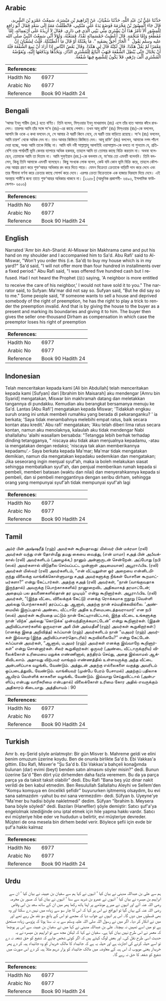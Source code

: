 ## Arabic


<div dir="rtl" lang="ar" style={{fontSize:'larger',backgroundColor:'#f8f9fa',padding:20}}>
حَدَّثَنَا عَلِيُّ بْنُ عَبْدِ اللَّهِ، حَدَّثَنَا سُفْيَانُ، عَنْ إِبْرَاهِيمَ بْنِ مَيْسَرَةَ، سَمِعْتُ عَمْرَو بْنَ الشَّرِيدِ، قَالَ جَاءَ الْمِسْوَرُ بْنُ مَخْرَمَةَ فَوَضَعَ يَدَهُ عَلَى مَنْكِبِي، فَانْطَلَقْتُ مَعَهُ إِلَى سَعْدٍ فَقَالَ أَبُو رَافِعٍ لِلْمِسْوَرِ أَلاَ تَأْمُرُ هَذَا أَنْ يَشْتَرِيَ مِنِّي بَيْتِي الَّذِي فِي دَارِي‏.‏ فَقَالَ لاَ أَزِيدُهُ عَلَى أَرْبَعِمِائَةٍ، إِمَّا مُقَطَّعَةٍ وَإِمَّا مُنَجَّمَةٍ‏.‏ قَالَ أُعْطِيتُ خَمْسَمِائَةٍ نَقْدًا، فَمَنَعْتُهُ، وَلَوْلاَ أَنِّي سَمِعْتُ النَّبِيَّ صلى الله عليه وسلم يَقُولُ ‏ "‏ الْجَارُ أَحَقُّ بِصَقَبِهِ ‏"‏‏.‏ مَا بِعْتُكَهُ أَوْ قَالَ مَا أَعْطَيْتُكَهُ‏.‏ قُلْتُ لِسُفْيَانَ إِنَّ مَعْمَرًا لَمْ يَقُلْ هَكَذَا‏.‏ قَالَ لَكِنَّهُ قَالَ لِي هَكَذَا‏.‏ وَقَالَ بَعْضُ النَّاسِ إِذَا أَرَادَ أَنْ يَبِيعَ الشُّفْعَةَ فَلَهُ أَنْ يَحْتَالَ حَتَّى يُبْطِلَ الشُّفْعَةَ فَيَهَبُ الْبَائِعُ لِلْمُشْتَرِي الدَّارَ، وَيَحُدُّهَا وَيَدْفَعُهَا إِلَيْهِ، وَيُعَوِّضُهُ الْمُشْتَرِي أَلْفَ دِرْهَمٍ، فَلاَ يَكُونُ لِلشَّفِيعِ فِيهَا شُفْعَةٌ‏.‏
</div>
<div style={{backgroundColor:'#f8f9fa',padding:20, marginBottom: 10}}><table> <thead> <tr> <th>References:</th> <th></th> </tr> </thead> <tbody><tr><td>Hadith No</td><td>6977</td></tr><tr><td>Arabic No</td><td>6977</td></tr><tr><td>Reference</td><td>Book 90 Hadith 24</td></tr></tbody></table></div>

## Bengali


<div dir="ltr" lang="bn" style={{fontSize:'larger',backgroundColor:'#f8f9fa',padding:20}}>
‘আমর ইবনু শারীদ (রহ.) হতে বর্ণিত। তিনি বলেন, মিস্ওয়ার ইবনু মাখরামাহ (রাঃ) এসে তাঁর হাত আমার কাঁধে রাখলেন। তারপর আমি তাঁর সঙ্গে সা‘দ (রাঃ)-এর কাছে গেলাম। তখন আবূ রাফি‘ (রাঃ) মিস্ওয়ার (রাঃ)-কে বললেন, আপনি কি ওকে এ কথা বলবেন যে, সে আমার ঐ ঘরটি কিনে নেবে, যে ঘরটি তার বাড়িতে রয়েছে। সা‘দ (রাঃ) বললেন, আমি চারশ’ থেকে অধিক দেব না। তাও আবার কিস্তিতে কিস্তিতে দেব। আবূ রাফি‘ (রাঃ) বললেন, আমাকে নগদ পাঁচশ দেয়া হচ্ছে, অথচ আমি তাকে দিচ্ছি না। আমি যদি নবী সাল্লাল্লাহু আলাইহি ওয়াসাল্লাম-কে বলতে না শুনতাম যে, প্রতিবেশি তার পার্শ্ববর্তী ভূমি কেনার ব্যাপারে অধিক হকদার, তাহলে আমি তা তোমার কাছে বিক্রি করতাম না। অথবা বলেছেন, তোমাকে আমি তা দিতাম না। আমি সুফ্ইয়ান (রহ.)-কে বললাম যে, মা‘মার তো এমনটি বলেননি। তিনি বললেন, কিন্তু তিনি আমাকে এমনটি বলেছেন। কিছু সংখ্যক লোক বলেন, কেউ যদি কোন ভূমি বিক্রি করে, তাহলে কৌশলের আশ্রয় গ্রহণ করে শুফ‘আহর অধিকার রদ করে দিতে পারে। যেমন বিক্রেতা ক্রেতাকে বাড়িটি দান করে দেবে এবং তার সীমানা বর্ণনা করে ক্রেতার কাছে সোপর্দ করে দেবে। এরপর ক্রেতা বিক্রেতাকে এক হাজার দিরহাম দিয়ে দেবে। এই অবস্থায় শাফী’র জন্য তাতে শুফ‘আহর অধিকার থাকবে না। [২২৫৮] (আধুনিক প্রকাশনী- ৬৪৯৩, ইসলামিক ফাউন্ডেশন- ৬৫০৬)
</div>
<div style={{backgroundColor:'#f8f9fa',padding:20, marginBottom: 10}}><table> <thead> <tr> <th>References:</th> <th></th> </tr> </thead> <tbody><tr><td>Hadith No</td><td>6977</td></tr><tr><td>Arabic No</td><td>6977</td></tr><tr><td>Reference</td><td>Book 90 Hadith 24</td></tr></tbody></table></div>

## English


<div dir="ltr" lang="en" style={{fontSize:'larger',backgroundColor:'#f8f9fa',padding:20}}>
Narrated 'Amr bin Ash-Sharid: Al-Miswar bin Makhrama came and put his hand on my shoulder and I accompanied him to Sa'd. Abu Rafi' said to Al-Miswar, "Won't you order this (i.e. Sa'd) to buy my house which is in my yard?" Sa'd said, "I will not offer more than four hundred in installments over a fixed period." Abu Rafi said, "I was offered five hundred cash but I refused. Had I not heard the Prophet (ﷺ) saying, 'A neighbor is more entitled to receive the care of his neighbor,' I would not have sold it to you." The narrator said, to Sufyan: Ma'mar did not say so. Sufyan said, "But he did say so to me." Some people said, "If someone wants to sell a house and deprived somebody of the right of preemption, he has the right to play a trick to render the preemption invalid. And that is by giving the house to the buyer as a present and marking its boundaries and giving it to him. The buyer then gives the seller one-thousand Dirham as compensation in which case the preemptor loses his right of preemption
</div>
<div style={{backgroundColor:'#f8f9fa',padding:20, marginBottom: 10}}><table> <thead> <tr> <th>References:</th> <th></th> </tr> </thead> <tbody><tr><td>Hadith No</td><td>6977</td></tr><tr><td>Arabic No</td><td>6977</td></tr><tr><td>Reference</td><td>Book 90 Hadith 24</td></tr></tbody></table></div>

## Indonesian


<div dir="ltr" lang="id" style={{fontSize:'larger',backgroundColor:'#f8f9fa',padding:20}}>
Telah menceritakan kepada kami [Ali bin Abdullah] telah menceritakan kepada kami [Sufyan] dari [Ibrahim bin Maisarah] aku mendengar [Amru bin Syarid] mengatakan, Miswar bin makhramah datang dan meletakkan tangannya di pundakku. Kemudian aku berangkat bersamanya menuju ke Sa'd. Lantas [Abu Rafi'] mengatakan kepada Miswar; 'Tidakkah engkau suruh orang ini untuk membeli rumahku yang berada di pekaranganku? ' ia berkata; 'Saya tidak menambahnya melebihi empat ratus, baik secara kontan atau kredit.' Abu rafi' mengatakan; 'Aku telah diberi lima ratus secara kontan, namun aku menolaknya, kalaulah aku tidak mendengar Nabi shallallahu 'alaihi wasallam bersabda: "Tetangga lebih berhak terhadap dinding tetangganya, " niscaya aku tidak akan menjualnya kepadamu, -atau ia mengatakan dengan redaksi; 'niscaya tak akan memberikannya kepadamu'.- Saya berkata kepada Ma'mar; Ma'mar tidak mengatakan demikian, namun dia mengatakan kepadaku sedemikian dan mengatakan; Jika seseorang ingin menjual syuf'ah, maka ia boleh melakukan siasat sehingga membatalkan syuf'ah, dan penjual memberikan rumah kepada si pembeli, memberi batasan (waktu dan nilai) dan menyerahkannya kepada si pembeli, dan si pembeli menggantinya dengan seribu dirham, sehingga orang yang mempunyai syuf'ah tidak mempunyai syuf'ah lagi
</div>
<div style={{backgroundColor:'#f8f9fa',padding:20, marginBottom: 10}}><table> <thead> <tr> <th>References:</th> <th></th> </tr> </thead> <tbody><tr><td>Hadith No</td><td>6977</td></tr><tr><td>Arabic No</td><td>6977</td></tr><tr><td>Reference</td><td>Book 90 Hadith 24</td></tr></tbody></table></div>

## Tamil


<div dir="ltr" lang="ta" style={{fontSize:'larger',backgroundColor:'#f8f9fa',padding:20}}>
அம்ர் பின் அஷ்ஷரீத் (ரஹ்) அவர்கள் கூறியதாவது: மிஸ்வர் பின் மக்ரமா (ரலி) அவர்கள் வந்து என் தோள்மீது தமது கையை வைத்து, (என் மாமா) சஅத் பின் அபீவக்காஸ் (ரலி) அவர்களிடம் (அழைக்க,) நானும் அன்னாருடன் சென்றேன். அப்போது (நபி (ஸல்) அவர்களால் விடுதலை செய்யப்பட்ட முன்னாள் அடிமையான) அபூராஃபிஉ (ரலி) அவர்கள் மிஸ்வர் (ரலி) அவர்களிடம், “என் வீட்டிலுள்ள ஓர் அறையை என்னிடமிருந்து விலைக்கு வாங்கிக்கொள்ளுமாறு சஅத் அவர்களுக்கு நீங்கள் யோசனை கூறமாட்டீர்களா?” என்று கேட்டார்கள். அதற்கு சஅத் (ரலி) அவர்கள், “நான் (வாங்குவதாக இருந்தால்) அவருக்கு (பொற்காசுகளில்) நானூறைவிட அதிகமாகத் தரமாட்டேன்; அதையும் பல தவணைகளில்தான் தர முடியும்” என்று கூறினார்கள். அபூராஃபிஉ (ரலி) அவர்கள், “(இந்த வீட்டை விலைக்குக் கேட்டு) எனக்கு ரொக்கமாக ஐநூறு (வெள்ளி அல்லது பொற்காசுகள்) தரப்பட்டது. ஆனால், அதற்கு நான் சம்மதிக்கவில்லை. ‘அண்மையில் இருப்பதால் அண்டை வீட்டாரே அதிக உரிமைபடைத்தவராவார்’ என நபி (ஸல்) அவர்கள் கூறியதை மட்டும் நான் கேட்டிராவிட்டால், இந்த வீட்டை உங்களுக்கு நான் ‘விற்க’ அல்லது ‘கொடுக்க’ முன்வந்திருக்கமாட்டேன்” என்று கூறினார்கள். (இதன் அறிவிப்பாளர்களில் ஒருவரான அலீ பின் அல்மதீனீ (ரஹ்) அவர்கள் கூறுகிறார்கள்:) (எனக்கு இதை அறிவித்த) சுஃப்யான் (ரஹ்) அவர்களிடம் நான் “மஅமர் (ரஹ்) அவர்கள் இவ்வாறு (இந்த அறிவிப்பாளர்தொடரில்) கூறவில்லையே?” என்று கேட்டேன். சுஃப்யான் அவர்கள், “ஆனால், மஅமர் (ரஹ்) அவர்கள் எனக்கு இவ்வாறே கூறினார்கள்” என்று சொன்னார்கள். சிலர் கூறுகிறார்கள்: ஒருவர் (அண்டை வீட்டாருக்குரிய) விலைக்கோள் உரிமையை மறுக்க எண்ணினால், தந்திரம் செய்து, அதை இல்லாமல் ஆக்கிவிடலாம். அதாவது விற்பவர் வாங்கும் எண்ணத்தில் உள்ளவருக்கு அந்த வீட்டை அன்பளிப்பாக வழங்கிட வேண்டும். அத்துடன் அதற்கு எல்லைகளை வகுத்து அவரிடம் ஒப்படைத்துவிட வேண்டும். வாங்கியவர் (முன்பே பேரம் பேசாமல்) அதற்குப் பதிலாக ஆயிரம் வெள்ளிக் காசுகளை வழங்கிட வேண்டும். இவ்வாறு செய்துவிட்டால் (அன்பளிப்பு என்பது வாரிசுரிமை என்பதால்) விலைக்கோள் உரிமை கோர அதில் எவருக்கும் அதிகாரம் கிடையாது. அத்தியாயம் : 90
</div>
<div style={{backgroundColor:'#f8f9fa',padding:20, marginBottom: 10}}><table> <thead> <tr> <th>References:</th> <th></th> </tr> </thead> <tbody><tr><td>Hadith No</td><td>6977</td></tr><tr><td>Arabic No</td><td>6977</td></tr><tr><td>Reference</td><td>Book 90 Hadith 24</td></tr></tbody></table></div>

## Turkish


<div dir="ltr" lang="tr" style={{fontSize:'larger',backgroundColor:'#f8f9fa',padding:20}}>
Amr b. eş-Şerid şöyle anlatmıştır: Bir gün Misver b. Mahreme geldi ve elini benim omuzum üzerine koydu. Ben de onunla birlikte Sa'd b. Ebi Vakkas'a gittim. Ebu Rafi, Misver'e "Şu Sa'd b. Ebi Vakkas'a bahçeli konağımda bulunan (dar) evimi (beyt) benden satın almasını söyler misin?" dedi. Bunun üzerine Sa'd "Ben dört yüz dirhemden daha fazla veremem. Bu da ya parça parça ya da taksit taksit olabilir" dedi. Ebu Rafi "Bana beş yüz dinar nakit verildi de ben kabul etmedim. Ben Resulullah Sallallahu Aleyhi ve Sellem'den "Komşu komşuya en öncelikli şefidir" buyururken işitmemiş olsaydım, bu evi sana satmazdım -yahut bu evi sana vermezdim- dedi. Süfyan b. Uyeyne'ye "Ma'mer bu hadisi böyle nakletmedi" dedim. Süfyan "İbrahim b. Meysera bana böyle söyledi" dedi. Bazıları (HaneflIer) şöyle demiştir: Satıcı şuf'a'ya engelolmak istediğinde onu iptal etmek için hile yapma hakkı vardır. Satıcı evi müşteriye hibe eder ve hududun u belirtir, evi müşteriye devreder. Müşteri de ona mesela bin dirhem bedel verir. Böylece şefii için evde bir şuf'a hakkı kalmaz
</div>
<div style={{backgroundColor:'#f8f9fa',padding:20, marginBottom: 10}}><table> <thead> <tr> <th>References:</th> <th></th> </tr> </thead> <tbody><tr><td>Hadith No</td><td>6977</td></tr><tr><td>Arabic No</td><td>6977</td></tr><tr><td>Reference</td><td>Book 90 Hadith 24</td></tr></tbody></table></div>

## Urdu


<div dir="rtl" lang="ur" style={{fontSize:'larger',backgroundColor:'#f8f9fa',padding:20}}>
ہم سے علی بن عبداللہ مدینی نے بیان کیا ‘ انہوں نے کہا ہم سے سفیان بن عیینہ نے بیان کیا ‘ ان سے ابراہیم بن میسرہ نے بیان کیا ‘ انہوں نے عمرو بن شرید سے سنا ‘ انہوں نے بیان کیا کہ مسور بن مخرمہ رضی اللہ عنہ آئے اور انہوں نے میرے مونڈھے پر اپنا ہاتھ رکھا پھر میں ان کے ساتھ سعد بن ابی وقاص رضی اللہ عنہ کے یہاں گیا تو ابورافع نے اس پر کہا کہ اس کا چار سو سے زیادہ میں نہیں دے سکتا اور وہ بھی قسطوں میں دوں گا۔ اس پر انہوں نے جواب دیا کہ مجھے تو اس کے پانچ سو نقد مل رہے تھے اور میں نے انکار کر دیا۔ اگر میں نے رسول اللہ صلی اللہ علیہ وسلم سے یہ نہ سنا ہوتا کہ پڑوسی زیادہ مستحق ہے تو میں اسے تمہیں نہ بیچتا۔ علی بن عبداللہ مدینی نے کہا میں نے سفیان بن عیینہ سے اس پر پوچھا کہ معمر نے اس طرح نہیں بیان کیا ہے۔ سفیان نے کہا کہ لیکن مجھ سے تو ابراہیم بن میسرہ نے یہ حدیث اسی طرح نقل کی۔ اور بعض لوگ کہتے ہیں کہ اگر کوئی شخص چاہے کہ شفیع کو حق شفعہ نہ دے تو اسے حیلہ کرنے کی اجازت ہے اور حیلہ یہ ہے کہ جائیداد کا مالک خریدار کو وہ جائیداد ہبہ کر دے پھر خریدار یعنی موہوب لہ اس ہبہ کے معاوضہ میں مالک جائیداد کو ہزار درہم مثلاً ہبہ کر دے اس صورت میں شفیع کو شفعہ کا حق نہ رہے گا۔
</div>
<div style={{backgroundColor:'#f8f9fa',padding:20, marginBottom: 10}}><table> <thead> <tr> <th>References:</th> <th></th> </tr> </thead> <tbody><tr><td>Hadith No</td><td>6977</td></tr><tr><td>Arabic No</td><td>6977</td></tr><tr><td>Reference</td><td>Book 90 Hadith 24</td></tr></tbody></table></div>